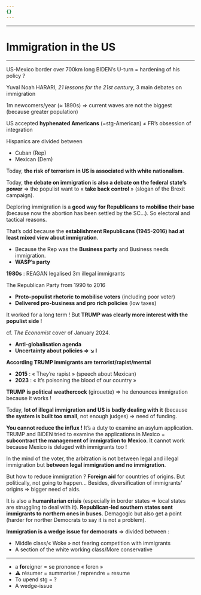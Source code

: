 ```yaml
---
{}
---
```

***
# Immigration in the US
***
US-Mexico border over 700km long 
BIDEN’s U-turn = hardening of his policy  ?

Yuval Noah HARARI, *21 lessons for the 21st century*, 3 main debates on immigration 

1m newcomers/year (≈ 1890s) ⇒ current waves are not the biggest (because greater population)

US accepted **hyphenated Americans** (=stg-American) ≠ FR’s obsession of integration 

Hispanics are divided between  
- Cuban (Rep)
- Mexican (Dem)

Today, **the risk of terrorism in US is associated with white nationalism**. 

Today, **the debate on immigration is also a debate on the federal state’s power** ⇒ the populist want to « **take back control** » (slogan of the Brexit campaign). 

Deploring immigration is a **good way for Republicans to mobilise their base** (because now the abortion has been settled by the SC…). So electoral and tactical reasons. 

That’s odd because the **establishment Republicans (1945-2016) had at least mixed view about immigration**. 
- Because the Rep was the **Business party** and Business needs immigration. 
- **WASP’s party**  

**1980s** : REAGAN legalised 3m illegal immigrants 

The Republican Party from 1990 to 2016
- **Proto-populist rhetoric to mobilise voters** (including poor voter)
- **Delivered pro-business and pro rich policies** (low taxes)

It worked for a long term ! But **TRUMP was clearly more interest with the populist side**  ! 

cf. *The Economist* cover of January 2024. 
- **Anti-globalisation agenda** 
- **Uncertainty about policies ⇒ ↘ I** 

**According TRUMP immigrants are terrorist/rapist/mental**
- **2015** : « They’re rapist » (speech about Mexican)
- **2023** : « It’s poisoning the blood of our country »

**TRUMP is political weathercock** (girouette) ⇒ he denounces immigration because it works ! 

Today, **lot of illegal immigration and US is badly dealing with it** (because **the system is built too small**, not enough judges) ⇒ need of funding. 

**You cannot reduce the influx !** It’s a duty to examine an asylum application. TRUMP and BIDEN tried to examine the applications in Mexico = **subcontract the management of immigration to Mexico**. It cannot work because Mexico is deluged with immigrants too ! 

In the mind of the voter, the arbitration is not between legal and illegal immigration but **between legal immigration and no immigration**. 

But how to reduce immigration ? **Foreign aid** for countries of origins. But politically, not going to happen… Besides, diversification of immigrants’ origins ⇒ bigger need of aids. 

It is also a **humanitarian crisis** (especially in border states ⇒ local states are struggling to deal with it). **Republican-led southern states sent immigrants to northern ones in buses**. Demagogic but also get a point (harder for norther Democrats to say it is not a problem). 

**Immigration is a wedge issue for democrats** ⇒ divided between :
- Middle class/« Woke » not fearing competition with immigrants
- A section of the white working class/More conservative 


***
- a **fo**reigner = se prononce « foren »
- ⚠ résumer = summarise / reprendre = resume 
- To upend stg = ? 
- A wedge-issue 



